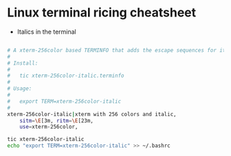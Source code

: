 # Linux terminal ricing cheatsheet

- Italics in the terminal

```sh

# A xterm-256color based TERMINFO that adds the escape sequences for italic.
#
# Install:
#
#   tic xterm-256color-italic.terminfo
#
# Usage:
#
#   export TERM=xterm-256color-italic
#
xterm-256color-italic|xterm with 256 colors and italic,
	sitm=\E[3m, ritm=\E[23m,
	use=xterm-256color,

tic xterm-256color-italic
echo "export TERM=xterm-256color-italic" >> ~/.bashrc
```